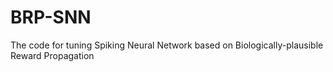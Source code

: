 # BRP-SNN
The code for tuning Spiking Neural Network based on Biologically-plausible Reward Propagation
